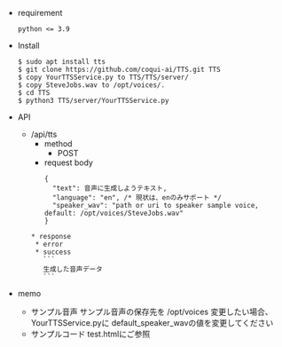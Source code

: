 * requirement
  ```
  python <= 3.9
  ```

* Install
  ```
  $ sudo apt install tts
  $ git clone https://github.com/coqui-ai/TTS.git TTS
  $ copy YourTTSService.py to TTS/TTS/server/
  $ copy SteveJobs.wav to /opt/voices/.
  $ cd TTS
  $ python3 TTS/server/YourTTSService.py

* API
  * /api/tts
    * method
      * POST
    * request body
      ```
      {
        "text": 音声に生成しようテキスト,
        "language": "en", /* 現状は、enのみサポート */
        "speaker_wav": "path or uri to speaker sample voice, default: /opt/voices/SteveJobs.wav"
      }
     ```
    * response
      * error
      * success
        ```
        生成した音声データ
        ```
* memo
  * サンプル音声
    サンプル音声の保存先を /opt/voices
    変更したい場合、 YourTTSService.pyに default_speaker_wavの値を変更してください
  * サンプルコード
    test.htmlにご参照
    
